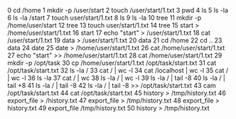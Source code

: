    0 cd /home
   1 mkdir -p /user/start
   2 touch /user/start/1.txt
   3 pwd
   4 ls
   5 ls -la
   6 ls -la /start
   7 touch user/start/1.txt
   8 ls
   9 ls -la
  10 tree
  11 mkdir -p /home/user/start
  12 tree
  13 touch user/start/1.txt
  14 tree
  15 start > /home/user/start/1.txt
  16 start
  17 echo "start" > /user/start/1.txt
  18 cat /user/start/1.txt
  19 data > /user/start/1.txt
  20 data
  21 cd /home
  22 cd ..
  23 data
  24 date
  25 date > /home/user/start/1.txt
  26 cat /home/user/start/1.txt
  27 echo "start" >> /home/user/start/1.txt 
  28 cat /home/user/start/1.txt
  29 mkdir -p /opt/task
  30 cp /home/user/start/1.txt /opt/task/start.txt
  31 cat /opt/task/start.txt
  32 ls -la /
  33 cat / | wc -l
  34 cat /localhost | wc -l
  35 cat / | wc -l
  36 ls -la
  37 cat / | wc
  38 ls -la / | wc -l
  39 ls -la / | tail -8
  40 ls -la / | tail +8
  41 ls -la / | tail -8
  42 ls -la / | tail -8 >> /opt/task/start.txt
  43 cam /opt/task/start.txt
  44 cat /opt/task/start.txt
  45 history > /tmp/history.txt
  46 export_file > /history.txt
  47 export_file > /tmp/history.txt
  48 export_file > history.txt
  49 export_file /tmp/history.txt
  50 history > /tmp/history.txt
